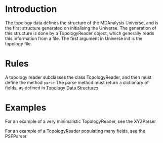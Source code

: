 # Introduction #

The topology data defines the structure of the MDAnalysis Universe, and is the first structure generated on initialising the Universe.
The generation of this structure is done by a TopologyReader object, which generally reads this information from a file.  The first argument in Universe init is the topology file.

# Rules #

A topology reader subclasses the class TopologyReader, and then must define the method ``parse``
The parse method must return a dictionary of fields, as defined in [Topology Data Structures](https://github.com/MDAnalysis/mdanalysis/wiki/TopologyDataStructures)

# Examples #

For an example of a very minimalistic TopologyReader, see the XYZParser

For an example of a TopologyReader populating many fields, see the PSFParser
